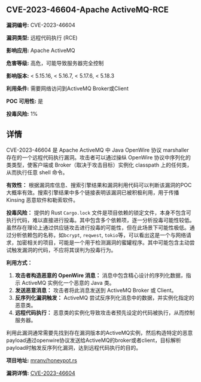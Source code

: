 ## CVE-2023-46604-Apache ActiveMQ-RCE

**漏洞编号:** CVE-2023-46604

**漏洞类型:** 远程代码执行 (RCE)

**影响应用:** Apache ActiveMQ

**危害等级:** 高危，可能导致服务器完全控制

**影响版本:** < 5.15.16, < 5.16.7, < 5.17.6, < 5.18.3

**利用条件:** 需要网络访问到ActiveMQ Broker或Client

**POC 可用性:** 是

**投毒风险:** 1%

## 详情

CVE-2023-46604 是 Apache ActiveMQ 中 Java OpenWire 协议 marshaller 存在的一个远程代码执行漏洞。攻击者可以通过操纵 OpenWire 协议中序列化的类类型，使客户端或 Broker（取决于攻击目标）实例化 classpath 上的任何类，从而执行任意 shell 命令。

**有效性：**
根据漏洞库信息、搜索引擎结果和漏洞利用代码可以判断该漏洞的POC大概率有效。搜索引擎结果中多个链接表明该漏洞已被积极利用，用于传播 Kinsing 恶意软件和勒索软件。

**投毒风险：**
提供的 Rust `Cargo.lock` 文件是项目依赖的锁定文件，本身不包含可执行代码，难以直接进行投毒。其中包含多个依赖项，逐一分析投毒可能性较低。虽然存在理论上通过供应链攻击进行投毒的可能性，但在此场景下可能性极低。通过分析依赖包的名称，如`bcrypt`, `reqwest`, `tokio`等，可以看出这是一个与网络请求，加密相关的项目，可能是一个用于检测漏洞的蜜罐程序。其中可能包含主动尝试触发漏洞的代码，不应将其误判为投毒行为。

**利用方式：**
1.  **攻击者构造恶意的 OpenWire 消息：**  消息中包含精心设计的序列化数据，指示 ActiveMQ 实例化一个恶意的 Java 类。
2.  **发送恶意消息：**  攻击者将此消息发送到 ActiveMQ Broker 或 Client。
3.  **反序列化漏洞触发：**  ActiveMQ 尝试反序列化消息中的数据，并实例化指定的恶意类。
4.  **远程代码执行：**  恶意类的实例化导致攻击者预先设定的代码被执行，从而控制服务器。

利用此漏洞通常需要先找到存在漏洞版本的ActiveMQ实例，然后构造特定的恶意payload通过openwire协议发送给ActiveMQ的broker或者client，目标解析payload时触发反序列化漏洞，达到远程代码执行的目的。


**项目地址:** [mranv/honeypot.rs](https://github.com/mranv/honeypot.rs)

**漏洞详情:** [CVE-2023-46604](https://nvd.nist.gov/vuln/detail/CVE-2023-46604)